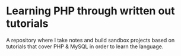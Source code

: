 # Learning PHP through written out tutorials
A repository where I take notes and build sandbox projects based on tutorials that cover PHP &amp; MySQL in order to learn the language.
